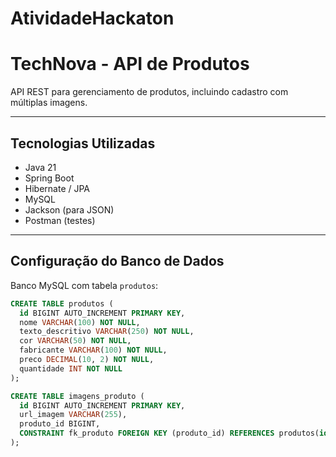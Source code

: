 # AtividadeHackaton

# TechNova - API de Produtos

API REST para gerenciamento de produtos, incluindo cadastro com múltiplas imagens.

---

## Tecnologias Utilizadas

- Java 21
- Spring Boot
- Hibernate / JPA
- MySQL
- Jackson (para JSON)
- Postman (testes)

---

## Configuração do Banco de Dados

Banco MySQL com tabela `produtos`:

```sql
CREATE TABLE produtos (
  id BIGINT AUTO_INCREMENT PRIMARY KEY,
  nome VARCHAR(100) NOT NULL,
  texto_descritivo VARCHAR(250) NOT NULL,
  cor VARCHAR(50) NOT NULL,
  fabricante VARCHAR(100) NOT NULL,
  preco DECIMAL(10, 2) NOT NULL,
  quantidade INT NOT NULL
);

CREATE TABLE imagens_produto (
  id BIGINT AUTO_INCREMENT PRIMARY KEY,
  url_imagem VARCHAR(255),
  produto_id BIGINT,
  CONSTRAINT fk_produto FOREIGN KEY (produto_id) REFERENCES produtos(id) ON DELETE CASCADE
);
